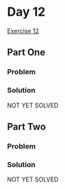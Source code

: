 # Day 12

[Exercise 12](https://adventofcode.com/2023/day/12)

## Part One

### Problem

### Solution

NOT YET SOLVED

## Part Two

### Problem

### Solution

NOT YET SOLVED
